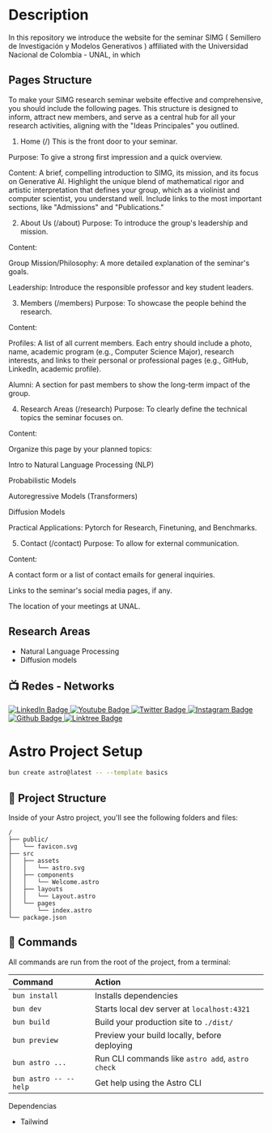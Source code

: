 #  Description

In this repository we introduce the website for the seminar SIMG ( Semillero de Investigación y Modelos Generativos ) affiliated with the Universidad Nacional de Colombia - UNAL, in which 

## Pages Structure
To make your SIMG research seminar website effective and comprehensive, you should include the following pages. This structure is designed to inform, attract new members, and serve as a central hub for all your research activities, aligning with the "Ideas Principales" you outlined.

1. Home (/)
This is the front door to your seminar.

Purpose: To give a strong first impression and a quick overview.

Content: A brief, compelling introduction to SIMG, its mission, and its focus on Generative AI. Highlight the unique blend of mathematical rigor and artistic interpretation that defines your group, which as a violinist and computer scientist, you understand well. Include links to the most important sections, like "Admissions" and "Publications."

2. About Us (/about)
Purpose: To introduce the group's leadership and mission.

Content:

Group Mission/Philosophy: A more detailed explanation of the seminar's goals.

Leadership: Introduce the responsible professor and key student leaders.

3. Members (/members)
Purpose: To showcase the people behind the research.

Content:

Profiles: A list of all current members. Each entry should include a photo, name, academic program (e.g., Computer Science Major), research interests, and links to their personal or professional pages (e.g., GitHub, LinkedIn, academic profile).

Alumni: A section for past members to show the long-term impact of the group.

4. Research Areas (/research)
Purpose: To clearly define the technical topics the seminar focuses on.

Content:

Organize this page by your planned topics:

Intro to Natural Language Processing (NLP)

Probabilistic Models

Autoregressive Models (Transformers)

Diffusion Models

Practical Applications: Pytorch for Research, Finetuning, and Benchmarks.

5. Contact (/contact)
Purpose: To allow for external communication.

Content:

A contact form or a list of contact emails for general inquiries.

Links to the seminar's social media pages, if any.

The location of your meetings at UNAL.


##  Research Areas
- Natural Language Processing
- Diffusion models


## 📺  Redes - Networks 

<div id="badges">
<!-- LinkedIn-->
  <a href="https://www.linkedin.com/in/alejandrosanchezpoveda/">
    <img src="https://img.shields.io/badge/LinkedIn-black?style=for-the-badge&logo=logmein&logoColor=white" alt="LinkedIn Badge"/>
  </a>

<!-- Youtube -->
  <a href=" https://www.youtube.com/channel/UCI5h3tbo4s7VE-VuMMYptYw">
    <img src="https://img.shields.io/badge/YouTube-black?style=for-the-badge&logo=youtube&logoColor=white" alt="Youtube Badge"/>
  </a>

<!-- Twitter / X-->
  <a href="https://x.com/Asperjasp/">
    <img src="https://img.shields.io/badge/Twitter/X-black?style=for-the-badge&logo=x&logoColor=white" alt="Twitter Badge"/>
  </a>

<!-- Instagram -->
  <a href="https://www.instagram.com/alejosanchezpoveda/">
    <img src="https://img.shields.io/badge/instagram-black?style=for-the-badge&logo=instagram&logoColor=white" alt="Instagram Badge"/>
  </a>

<!-- Github -->
  <a href="https://github.com/Asperjasp">
    <img src="https://img.shields.io/badge/github-black?style=for-the-badge&logo=github&logoColor=white" alt="Github Badge"/>
  </a>

<!-- Linktree -->
<a href="https://linktr.ee/Asperjasp">
  <img src="https://img.shields.io/badge/linktr-black?style=for-the-badge&logo=linktr&logoColor=white" alt="Linktree Badge"/>
</a>


    
</div>



# Astro Project Setup

```sh
bun create astro@latest -- --template basics
```

## 🚀 Project Structure

Inside of your Astro project, you'll see the following folders and files:

```text
/
├── public/
│   └── favicon.svg
├── src
│   ├── assets
│   │   └── astro.svg
│   ├── components
│   │   └── Welcome.astro
│   ├── layouts
│   │   └── Layout.astro
│   └── pages
│       └── index.astro
└── package.json
```

## 🧞 Commands

All commands are run from the root of the project, from a terminal:

| Command                   | Action                                           |
| :------------------------ | :----------------------------------------------- |
| `bun install`             | Installs dependencies                            |
| `bun dev`             | Starts local dev server at `localhost:4321`      |
| `bun build`           | Build your production site to `./dist/`          |
| `bun preview`         | Preview your build locally, before deploying     |
| `bun astro ...`       | Run CLI commands like `astro add`, `astro check` |
| `bun astro -- --help` | Get help using the Astro CLI                     |

Dependencias

- Tailwind